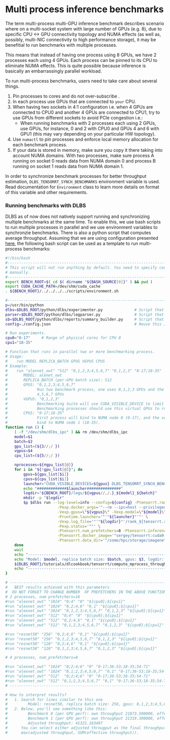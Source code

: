 # Multi process inference benchmarks
The term multi-process multi-GPU inference benchmark describes scenario where on a multi-socket system with large 
number of GPUs (e.g. 8), due to specific CPU <-> GPU connectivity topology and NUMA effects (as well as, possibly,
multi-NIC connectivity to high performance storage), it may be benefitial to run benchmarks with multiple processes.

This means that instead of having one process using 8 GPUs, we have 2 processes each using 4 GPUs. Each process can
be pinned to its CPU to eliminate NUMA effects. This is quite possible because inference is basically an embarrassingly
parallel workload.

To run multi-process benchmarks, users need to take care about several things.
1. Pin processes to cores and do not over-subscribe .
2. In each process use GPUs that are connected to `your` CPU.
3. When having two sockets in 4:1 configuration i.e. when 4 GPUs are connected to CPU0 and another 4 GPUs are connected
   to CPU1, try to use GPUs from different sockets to avoid PCIe congestion i.e.:
     - When running benchmarks with 2 processes each using 2 GPUs, use GPUs, for instance, 0 and 2 with CPU0 and GPUs
       4 and 6 with GPU1 (this may vary depending on your particular HW topology).
4. Use `numactl` to pin processes and enforce local memory allocation for each benchmark process.
5. If your data is stored in memory, make sure you copy it there taking into account NUMA domains. With two processes,
   make sure process A running on socket 0 reads data from NUMA domain 0 and process B running on socket 1 reads data
   from NUMA domain 1.

In order to synchronize benchmark processes for better throughput estimation, `DLBS_TENSORRT_SYNCH_BENCHMARKS`
environment variable is used. Read documentation for `Environment` class to learn more details on format of this
variable and other requirements.

### Running benchmarks with DLBS
DLBS as of now does not natively support running and synchronizing multiple benchmarks at the same time. To enable this,
we use bash scripts to run multiple processes in parallel and we use environment variables to synchronzie benchmarks.
There is also a python script that computes average throughput. Assuming that we are using configuration presented
[here](sprocess_benchmarks.md), the following bash script can be used as a template to run multi-process benchmarks:
```bash
#!/bin/bash
#------------------------------------------------------------------------------#
# This script will not run anything by default. You need to specify configuration
# manually.
#------------------------------------------------------------------------------#
export BENCH_ROOT=$( cd $( dirname "${BASH_SOURCE[0]}" ) && pwd )
export CUDA_CACHE_PATH=/dev/shm/cuda_cache
. ${BENCH_ROOT}/../../../../scripts/environment.sh

#------------------------------------------------------------------------------#
p=/usr/bin/python
dlbs=$DLBS_ROOT/python/dlbs/experimenter.py              # Script that runs benchmarks
parser=$DLBS_ROOT/python/dlbs/logparser.py               # Script that parses log files
sb=$DLBS_ROOT/python/dlbs/reports/summary_builder.py     # Script that builds reports
config=./config.json                                     # Reuse this JSON config

# Run experiments.
cpu0="0-17"     # Range of physical cores for CPU 0
cpu1="18-35"

# Function that runs in parallel two or more benchmarking process.
# Usage:
#    run MODEL REPLICA_BATCH GPUS VGPUS CPUS
# Example:
#    run "alexnet_owt" "512" "0,1,2,3;4,5,6,7" "0,1,2,3" "0-17;18-35"
#       MODEL: alenet_owt
#       REPLICA_BATCH (per-GPU batch size): 512
#       GPUS: "0,1,2,3;4,5,6,7"
#             Run two benchmark process, one uses 0,1,2,3 GPUs and the second one uses
#             4,5,6,7 GPUs
#       VGPUS: "0,1,2,3"
#             Benchmarking Suite will use CUDA_VISIBLE_DEVICE to limit GPU visibility.
#             Benchmarking processes should use this virtual GPUs to run benchmarks.
#       CPUS: "0-17;18-35"
#             First process will bind to NUMA node 0 (0-17), and the second process will
#             bind to NUMA node 1 (18-35).
function run () {
    [ -f "/dev/shm/dlbs_ipc" ] && rm /dev/shm/dlbs_ipc
    model=$1
    batch=$2
    gpu_list=(${3//;/ })
    vgpus=$4
    cpu_list=(${5//;/ })

    nprocesses=${#gpu_list[@]}
    for i in "${!gpu_list[@]}"; do
        gpus=${gpu_list[$i]}
        cpus=${cpu_list[$i]}
        launcher="CUDA_VISIBLE_DEVICES=${gpus} DLBS_TENSORRT_SYNCH_BENCHMARKS=$i,$nprocesses,dlbs_ipc numactl --localalloc --physcpubind=${cpus} "
        echo "#############$launcher###############"
        logdir="${BENCH_ROOT}/logs/${vgpus//,/.}_${model}_${batch}"
        mkdir -p "$logdir"
        $p $dlbs run --log-level=info --config=${config} -Ptensorrt.rank=$i \
                       -Pexp.docker_args='"--rm --ipc=host --privileged"' \
                       -Vexp.gpus=\"${vgpus}\" -Vexp.model=\"${model}\" -Vexp.replica_batch=$batch \
                       -Pruntime.launcher='"'"${launcher}"'"' \
                       -Vexp.log_file='"'"${logdir}"'/rank_${tensorrt.rank}.log''"' \
                       -Pexp.status='""' \
                       -Ptensorrt.num_prefetchers=8 -Ptensorrt.inference_queue_size=64 -Pexp.num_batches=1000 \
                       -Ptensorrt.docker_image='"sergey/tensorrt:cuda9-cudnn7"' \
                       -Ptensorrt.data_dir='"/some/hpc/storage/imagenet100k/rank${tensorrt.rank}"'&
    done
    wait
    echo "-----------------------------------------------------------------------------------------------------"
    echo "Model: $model, replica batch size: $batch, gpus: $3, logdir: $logdir"
    ${DLBS_ROOT}/tutorials/dlcookbook/tensorrt/compute_mprocess_throughput.sh --logdir "${logdir}" --python "$p"
    echo "-----------------------------------------------------------------------------------------------------"
}

# ---------------------------------------------------------------------------------
#   BEST results achieved with this parameters
#  DO NOT FORGET TO CHANGE NUMBER  OF PREFETCHERS IN THE ABOVE FUNCTION
# 2 processes, num prefetchers=16
#run "alexnet_owt" "1024" "0;4" "0" "${cpu0};${cpu1}"
#run "alexnet_owt" "1024" "0,2;4,6" "0,1" "${cpu0};${cpu1}"
#run "alexnet_owt" "1024" "0,1,2,3;4,5,6,7" "0,1,2,3" "${cpu0};${cpu1}"
#run "alexnet_owt" "512" "0;4" "0" "${cpu0};${cpu1}"
#run "alexnet_owt" "512" "0,2;4,6" "0,1" "${cpu0};${cpu1}"
#run "alexnet_owt" "512" "0,1,2,3;4,5,6,7" "0,1,2,3" "${cpu0};${cpu1}"

#run "resnet50" "256" "0,2;4,6" "0,1" "${cpu0};${cpu1}"
#run "resnet50" "256" "0,1,2,3;4,5,6,7" "0,1,2,3" "${cpu0};${cpu1}"
#run "resnet50" "128" "0,2;4,6" "0,1" "${cpu0};${cpu1}"
#run "resnet50" "128" "0,1,2,3;4,5,6,7" "0,1,2,3" "${cpu0};${cpu1}"

# 4 processes, num_prefetchers=8

#run "alexnet_owt" "1024" "0;2;4;6" "0" "0-17;36-53;18-35;54-71"
#run "alexnet_owt" "1024" "0,1;2,3;4,5;6,7" "0,1" "0-17;36-53;18-35;54-71"
#run "alexnet_owt" "512"  "0;2;4;6" "0" "0-17;36-53;18-35;54-71"
#run "alexnet_owt" "512" "0,1;2,3;4,5;6,7" "0,1" "0-17;36-53;18-35;54-71"
# ---------------------------------------------------------------------------------

# How to interpret results?
#   1. Search for lines similar to this one
#         Model: resnet50, replica batch size: 256, gpus: 0,1,2,3;4,5,6,7
#   2. Below, you'll see something like this:
#         Benchmark 0 (per GPU perf): own throughput 21873.500000, effective throughput 20879.900000
#         Benchmark 1 (per GPU perf): own throughput 21319.300000, effective throughput 21318.400000
#         Adjusted throughput: 41321.163497
#      You can select either adjusted througput as the final throughput or
#      max(adjusted throughput, SUM(effective throughput)).

```
